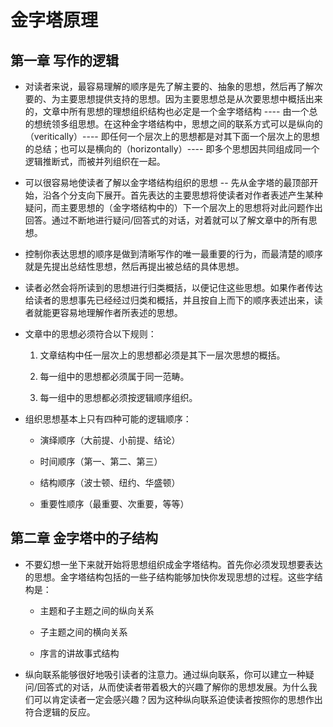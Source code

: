 # 金字塔原理

## 第一章 写作的逻辑

* 对读者来说，最容易理解的顺序是先了解主要的、抽象的思想，然后再了解次要的、为主要思想提供支持的思想。因为主要思想总是从次要思想中概括出来的，文章中所有思想的理想组织结构也必定是一个金字塔结构 ---- 由一个总的想统领多组思想。在这种金字塔结构中，思想之间的联系方式可以是纵向的（veritically）---- 即任何一个层次上的思想都是对其下面一个层次上的思想的总结；也可以是横向的（horizontally）---- 即多个思想因共同组成同一个逻辑推断式，而被并列组织在一起。

* 可以很容易地使读者了解以金字塔结构组织的思想 -- 先从金字塔的最顶部开始，沿各个分支向下展开。首先表达的主要思想将使读者对作者表述产生某种疑问，而主要思想的（金字塔结构中的）下一个层次上的思想将对此问题作出回答。通过不断地进行疑问/回答式的对话，对着就可以了解文章中的所有思想。

* 控制你表达思想的顺序是做到清晰写作的唯一最重要的行为，而最清楚的顺序就是先提出总结性思想，然后再提出被总结的具体思想。

* 读者必然会将所读到的思想进行归类概括，以便记住这些思想。如果作者传达给读者的思想事先已经经过归类和概括，并且按自上而下的顺序表述出来，读者就能更容易地理解作者所表述的思想。

* 文章中的思想必须符合以下规则：
  
  1. 文章结构中任一层次上的思想都必须是其下一层次思想的概括。
  
  2. 每一组中的思想都必须属于同一范畴。
  
  3. 每一组中的思想都必须按逻辑顺序组织。

* 组织思想基本上只有四种可能的逻辑顺序：
  
  * 演绎顺序（大前提、小前提、结论）
  
  * 时间顺序（第一、第二、第三）
  
  * 结构顺序（波士顿、纽约、华盛顿）
  
  * 重要性顺序（最重要、次重要，等等）

## 第二章 金字塔中的子结构

* 不要幻想一坐下来就开始将思想组织成金字塔结构。首先你必须发现想要表达的思想。金字塔结构包括的一些子结构能够加快你发现思想的过程。这些字结构是：
  
  * 主题和子主题之间的纵向关系
  
  * 子主题之间的横向关系
  
  * 序言的讲故事式结构

* 纵向联系能够很好地吸引读者的注意力。通过纵向联系，你可以建立一种疑问/回答式的对话，从而使读者带着极大的兴趣了解你的思想发展。为什么我们可以肯定读者一定会感兴趣？因为这种纵向联系迫使读者按照你的思想作出符合逻辑的反应。
